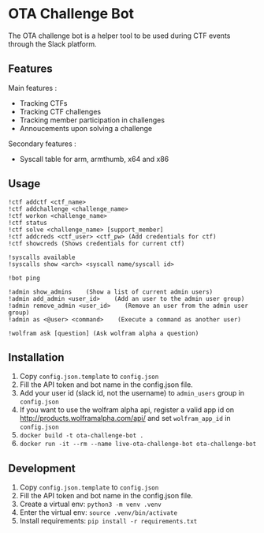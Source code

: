 # OTA Challenge Bot

The OTA challenge bot is a helper tool to be used during CTF events
through the Slack platform.

## Features

Main features :
- Tracking CTFs
- Tracking CTF challenges
- Tracking member participation in challenges
- Annoucements upon solving a challenge

Secondary features :
- Syscall table for arm, armthumb, x64 and x86

## Usage

```
!ctf addctf <ctf_name>
!ctf addchallenge <challenge_name>
!ctf workon <challenge_name>
!ctf status
!ctf solve <challenge_name> [support_member]
!ctf addcreds <ctf_user> <ctf_pw> (Add credentials for ctf)
!ctf showcreds (Shows credentials for current ctf)
```
```
!syscalls available
!syscalls show <arch> <syscall name/syscall id>
```
```
!bot ping
```
```
!admin show_admins    (Show a list of current admin users)
!admin add_admin <user_id>    (Add an user to the admin user group)
!admin remove_admin <user_id>    (Remove an user from the admin user group)
!admin as <@user> <command>    (Execute a command as another user)
```
```
!wolfram ask [question] (Ask wolfram alpha a question)
```

## Installation

1. Copy `config.json.template` to `config.json`
2. Fill the API token and bot name in the config.json file.
3. Add your user id (slack id, not the username) to `admin_users` group in `config.json`
4. If you want to use the wolfram alpha api, register a valid app id on http://products.wolframalpha.com/api/ and set `wolfram_app_id` in `config.json`
5. `docker build -t ota-challenge-bot .`
6. `docker run -it --rm --name live-ota-challenge-bot ota-challenge-bot`

## Development

1. Copy `config.json.template` to `config.json`
2. Fill the API token and bot name in the config.json file.
3. Create a virtual env: `python3 -m venv .venv`
4. Enter the virtual env: `source .venv/bin/activate`
5. Install requirements: `pip install -r requirements.txt`

